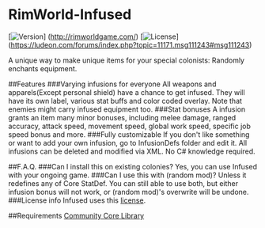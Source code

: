# RimWorld-Infused

[![Version](https://img.shields.io/badge/Rimworld-A14-green.svg)]
(http://rimworldgame.com/)
[![License](https://img.shields.io/badge/license-Custom-blue.svg)]
(https://ludeon.com/forums/index.php?topic=11171.msg111243#msg111243)

A unique way to make unique items for your special colonists: Randomly enchants equipment.

##Features
###Varying infusions for everyone
All weapons and apparels(Except personal shield) have a chance to get infused. They will have its own label, various stat buffs and color coded overlay. Note that enemies might carry infused equipment too.
###Stat bonuses
A infusion grants an item many minor bonuses, including melee damage, ranged accuracy, attack speed, movement speed, global work speed, specific job speed bonus and more.
###Fully customizable
If you don't like something or want to add your own infusion, go to InfusionDefs folder and edit it. All infusions can be deleted and modified via XML. No C# knowledge required.

##F.A.Q.
###Can I install this on existing colonies?
Yes, you can use Infused with your ongoing game.
###Can I use this with (random mod)?
Unless it redefines any of Core StatDef. You can still able to use both, but either infusion bonus will not work, or (random mod)'s overwrite will be undone.
###License info
Infused uses this [license](https://ludeon.com/forums/index.php?topic=11171.msg111243#msg111243).

##Requirements
[Community Core Library](https://github.com/RimWorldCCLTeam/CommunityCoreLibrary)


